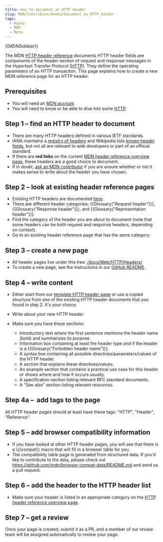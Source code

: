 ```yaml
---
title: How to document an HTTP header
slug: MDN/Contribute/Howto/Document_an_HTTP_header
tags:
  - Howto
  - MDN
  - Meta
---
```

{{MDNSidebar}}

The MDN [HTTP header reference](/en-US/docs/Web/HTTP/Headers) documents HTTP header fields are components of the header section of request and response messages in the Hypertext Transfer Protocol ([HTTP](/en-US/docs/Web/HTTP)). They define the operating parameters of an HTTP transaction. This page explains how to create a new MDN reference page for an HTTP header.

## Prerequisites

- You will need an [MDN account](/en-US/docs/MDN/Contribute/Getting_started#step_1_create_an_account_on_mdn).
- You will need to know or be able to dive into some [HTTP](/en-US/docs/Web/HTTP).

## Step 1 – find an HTTP header to document

- There are many HTTP headers defined in various IETF standards.
- IANA maintains a [registry of headers](https://www.iana.org/assignments/message-headers/message-headers.xhtml) and Wikipedia lists [known header fields](https://en.wikipedia.org/wiki/List_of_HTTP_header_fields), but not all are relevant to web developers or part of an official standard.
- If there are **red links** on the current [MDN header reference overview page](/en-US/docs/Web/HTTP/Headers), these headers are a good choice to document.
- If in doubt, [ask an MDN contributor](/en-US/docs/MDN/Contribute/Getting_started#step_4_ask_for_help) if you are unsure whether or not it makes sense to write about the header you have chosen.

## Step 2 – look at existing header reference pages

- Existing HTTP headers are documented [here](/en-US/docs/Web/HTTP/Headers).
- There are different header categories: {{Glossary("Request header")}}, {{Glossary("Response header")}}, and {{Glossary("Representation header")}}.
- Find the category of the header you are about to document (note that some headers can be both request and response headers, depending on context).
- Go to an existing header reference page that has the same category.

## Step 3 – create a new page

- All header pages live under this tree: [/docs/Web/HTTP/Headers/](/en-US/docs/Web/HTTP/Headers)
- To create a new page, see the instructions in our [GitHub README](https://github.com/mdn/content#adding-a-new-document).

## Step 4 – write content

- Either start from our [template HTTP header page](/en-US/docs/MDN/Structures/Page_types#http_header_reference_page) or use a copied structure from one of the existing HTTP header documents that you found in step 2. It's your choice.
- Write about your new HTTP header.
- Make sure you have these sections:

  - Introductory text where the first sentence mentions the header name (bold) and summarizes its purpose.
  - Information box containing at least the header type and if the header is a {{Glossary("Forbidden header name")}}.
  - A syntax box containing all possible directives/parameters/values of the HTTP header.
  - A section that explains these directives/values.
  - An example section that contains a practical use case for this header or shows where and how it occurs usually.
  - A specification section listing relevant RFC standard documents.
  - A "See also" section listing relevant resources.

## Step 4a –  add tags to the page

All HTTP header pages should at least have these tags: "HTTP", "Header", "Reference".

## Step 5 – add browser compatibility information

- If you have looked at other HTTP header pages, you will see that there is a \\{{compat}} macro that will fill in a browser table for you.
- The compatibility table page is generated from structured data. If you'd like to contribute to the data, please check out <https://github.com/mdn/browser-compat-data/README.md> and send us a pull request.

## Step 6 – add the header to the HTTP header list

- Make sure your header is listed in an appropriate category on the [HTTP header reference overview page](/en-US/docs/Web/HTTP/Headers).

## Step 7 – get a review

Once your page is created, submit it as a PR, and a member of our review team will be assigned automatically to review your page.
